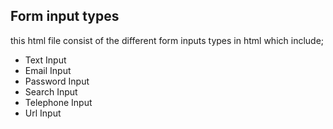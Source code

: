 ## Form input types
this html file consist of the different form inputs types in html which include;
- Text Input
- Email Input
- Password Input
- Search Input
- Telephone Input
- Url Input
